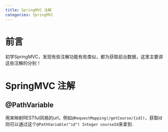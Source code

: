 ```yaml
---
title: SpringMVC 注解
categories: SpringMVC
---
```


# 前言
初学SpringMVC，发现有些注解功能有些类似，都为获取前台数据，这里主要讲这些注解的分别！

# SpringMVC 注解
## @PathVariable
用来映射RESTful风格的url，例如`@RequestMapping(/getCourse/{id})`，获取id则可以通过这个`@PathVariable("id") Integer courseId`来拿到.

## 